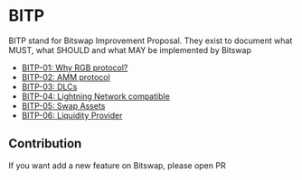 # BITP

BITP stand for Bitswap Improvement Proposal. They exist to document what MUST, what SHOULD and what MAY be implemented by Bitswap

- [BITP-01: Why RGB protocol?](https://github.com/BitSwap-BiFi/BITP/blob/main/BITP/BITP-01.md)
- [BITP-02: AMM protocol](https://github.com/BitSwap-BiFi/BITP/blob/main/BITP/BITP-02.md)
- [BITP-03: DLCs](https://github.com/BitSwap-BiFi/BITP/blob/main/BITP/BITP-03.md)
- [BITP-04: Lightning Network compatible](https://github.com/BitSwap-BiFi/BITP/blob/main/BITP/BITP-04.md)
- [BITP-05: Swap Assets](https://github.com/BitSwap-BiFi/BITP/blob/main/BITP/BITP-05.md)
- [BITP-06: Liquidity Provider](https://github.com/BitSwap-BiFi/BITP/blob/main/BITP/BITP-06.md)

## Contribution

If you want add a new feature on Bitswap, please open PR
